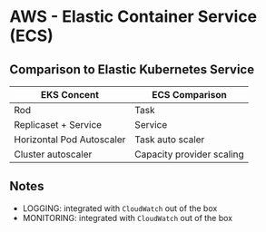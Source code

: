 # AWS - Elastic Container Service (ECS)

## Comparison to Elastic Kubernetes Service

| EKS Concent                   | ECS Comparison                | 
| ---                           | ---                           |
| Rod                           | Task                          | 
| Replicaset + Service          | Service                       |
| Horizontal Pod Autoscaler     | Task auto scaler              |   
| Cluster autoscaler            | Capacity provider scaling     |  


## Notes

- LOGGING: integrated with `CloudWatch` out of the box
- MONITORING: integrated with `CloudWatch` out of the box

